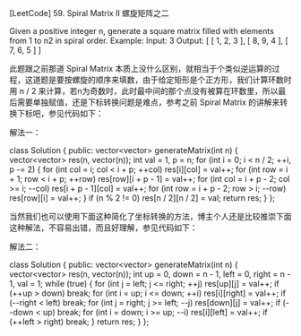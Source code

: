 [LeetCode] 59. Spiral Matrix II 螺旋矩阵之二 

 
Given a positive integer n, generate a square matrix filled with elements from 1 to n2 in spiral order.
Example:
Input: 3
Output:
[
 [ 1, 2, 3 ],
 [ 8, 9, 4 ],
 [ 7, 6, 5 ]
]
 
此题跟之前那道 Spiral Matrix 本质上没什么区别，就相当于个类似逆运算的过程，这道题是要按螺旋的顺序来填数，由于给定矩形是个正方形，我们计算环数时用 n / 2 来计算，若n为奇数时，此时最中间的那个点没有被算在环数里，所以最后需要单独赋值，还是下标转换问题是难点，参考之前 Spiral Matrix 的讲解来转换下标吧，参见代码如下：
 
解法一：

class Solution {
public:
    vector<vector<int>> generateMatrix(int n) {
        vector<vector<int>> res(n, vector<int>(n));
        int val = 1, p = n;
        for (int i = 0; i < n / 2; ++i, p -= 2) {
            for (int col = i; col < i + p; ++col)
                res[i][col] = val++;
            for (int row = i + 1; row < i + p; ++row)
                res[row][i + p - 1] = val++;
            for (int col = i + p - 2; col >= i; --col)
                res[i + p - 1][col] = val++;
            for (int row = i + p - 2; row > i; --row)    
                res[row][i] = val++;
        }
        if (n % 2 != 0) res[n / 2][n / 2] = val;
        return res;
    }
};

 
当然我们也可以使用下面这种简化了坐标转换的方法，博主个人还是比较推崇下面这种解法，不容易出错，而且好理解，参见代码如下：
 
解法二：

class Solution {
public:
    vector<vector<int>> generateMatrix(int n) {
        vector<vector<int>> res(n, vector<int>(n));
        int up = 0, down = n - 1, left = 0, right = n - 1, val = 1;
        while (true) {
            for (int j = left; j <= right; ++j) res[up][j] = val++;
            if (++up > down) break;
            for (int i = up; i <= down; ++i) res[i][right] = val++;
            if (--right < left) break;
            for (int j = right; j >= left; --j) res[down][j] = val++;
            if (--down < up) break;
            for (int i = down; i >= up; --i) res[i][left] = val++;
            if (++left > right) break;
        }
        return res;
    }
};
